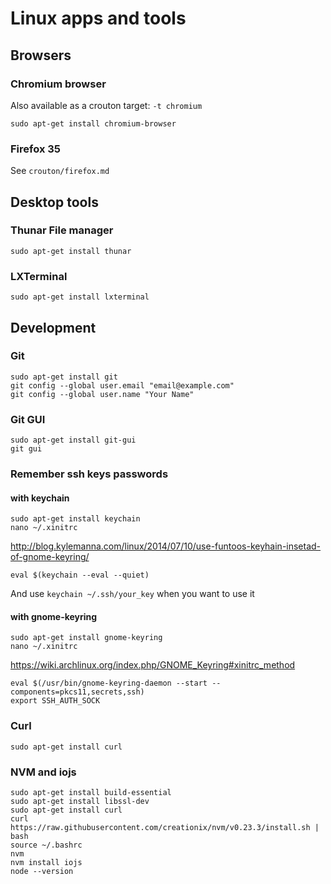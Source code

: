 Linux apps and tools
====================

Browsers
--------

### Chromium browser

Also available as a crouton target: ```-t chromium```

    sudo apt-get install chromium-browser

### Firefox 35

See ```crouton/firefox.md```

Desktop tools
-------------

### Thunar File manager

    sudo apt-get install thunar

### LXTerminal

    sudo apt-get install lxterminal

Development
-----------

### Git

    sudo apt-get install git
    git config --global user.email "email@example.com"
    git config --global user.name "Your Name"

### Git GUI

    sudo apt-get install git-gui
    git gui


### Remember ssh keys passwords

#### with keychain

    sudo apt-get install keychain
    nano ~/.xinitrc
    
http://blog.kylemanna.com/linux/2014/07/10/use-funtoos-keyhain-insetad-of-gnome-keyring/

```
eval $(keychain --eval --quiet)
```    

And use ```keychain ~/.ssh/your_key``` when you want to use it

    
#### with gnome-keyring

    sudo apt-get install gnome-keyring
    nano ~/.xinitrc
    
https://wiki.archlinux.org/index.php/GNOME_Keyring#xinitrc_method

```
eval $(/usr/bin/gnome-keyring-daemon --start --components=pkcs11,secrets,ssh)
export SSH_AUTH_SOCK

```
### Curl

    sudo apt-get install curl

### NVM and iojs

    sudo apt-get install build-essential
    sudo apt-get install libssl-dev
    sudo apt-get install curl
    curl https://raw.githubusercontent.com/creationix/nvm/v0.23.3/install.sh | bash
    source ~/.bashrc
    nvm
    nvm install iojs
    node --version
